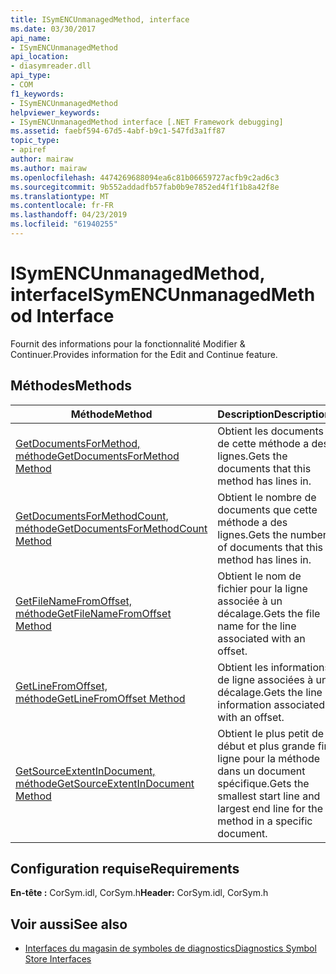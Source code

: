 ```yaml
---
title: ISymENCUnmanagedMethod, interface
ms.date: 03/30/2017
api_name:
- ISymENCUnmanagedMethod
api_location:
- diasymreader.dll
api_type:
- COM
f1_keywords:
- ISymENCUnmanagedMethod
helpviewer_keywords:
- ISymENCUnmanagedMethod interface [.NET Framework debugging]
ms.assetid: faebf594-67d5-4abf-b9c1-547fd3a1ff87
topic_type:
- apiref
author: mairaw
ms.author: mairaw
ms.openlocfilehash: 4474269688094ea6c81b06659727acfb9c2ad6c3
ms.sourcegitcommit: 9b552addadfb57fab0b9e7852ed4f1f1b8a42f8e
ms.translationtype: MT
ms.contentlocale: fr-FR
ms.lasthandoff: 04/23/2019
ms.locfileid: "61940255"
---
```

# <a name="isymencunmanagedmethod-interface"></a><span data-ttu-id="62708-102">ISymENCUnmanagedMethod, interface</span><span class="sxs-lookup"><span data-stu-id="62708-102">ISymENCUnmanagedMethod Interface</span></span>
<span data-ttu-id="62708-103">Fournit des informations pour la fonctionnalité Modifier & Continuer.</span><span class="sxs-lookup"><span data-stu-id="62708-103">Provides information for the Edit and Continue feature.</span></span>  
  
## <a name="methods"></a><span data-ttu-id="62708-104">Méthodes</span><span class="sxs-lookup"><span data-stu-id="62708-104">Methods</span></span>  
  
|<span data-ttu-id="62708-105">Méthode</span><span class="sxs-lookup"><span data-stu-id="62708-105">Method</span></span>|<span data-ttu-id="62708-106">Description</span><span class="sxs-lookup"><span data-stu-id="62708-106">Description</span></span>|  
|------------|-----------------|  
|[<span data-ttu-id="62708-107">GetDocumentsForMethod, méthode</span><span class="sxs-lookup"><span data-stu-id="62708-107">GetDocumentsForMethod Method</span></span>](../../../../docs/framework/unmanaged-api/diagnostics/isymencunmanagedmethod-getdocumentsformethod-method.md)|<span data-ttu-id="62708-108">Obtient les documents de cette méthode a des lignes.</span><span class="sxs-lookup"><span data-stu-id="62708-108">Gets the documents that this method has lines in.</span></span>|  
|[<span data-ttu-id="62708-109">GetDocumentsForMethodCount, méthode</span><span class="sxs-lookup"><span data-stu-id="62708-109">GetDocumentsForMethodCount Method</span></span>](../../../../docs/framework/unmanaged-api/diagnostics/isymencunmanagedmethod-getdocumentsformethodcount-method.md)|<span data-ttu-id="62708-110">Obtient le nombre de documents que cette méthode a des lignes.</span><span class="sxs-lookup"><span data-stu-id="62708-110">Gets the number of documents that this method has lines in.</span></span>|  
|[<span data-ttu-id="62708-111">GetFileNameFromOffset, méthode</span><span class="sxs-lookup"><span data-stu-id="62708-111">GetFileNameFromOffset Method</span></span>](../../../../docs/framework/unmanaged-api/diagnostics/isymencunmanagedmethod-getfilenamefromoffset-method.md)|<span data-ttu-id="62708-112">Obtient le nom de fichier pour la ligne associée à un décalage.</span><span class="sxs-lookup"><span data-stu-id="62708-112">Gets the file name for the line associated with an offset.</span></span>|  
|[<span data-ttu-id="62708-113">GetLineFromOffset, méthode</span><span class="sxs-lookup"><span data-stu-id="62708-113">GetLineFromOffset Method</span></span>](../../../../docs/framework/unmanaged-api/diagnostics/isymencunmanagedmethod-getlinefromoffset-method.md)|<span data-ttu-id="62708-114">Obtient les informations de ligne associées à un décalage.</span><span class="sxs-lookup"><span data-stu-id="62708-114">Gets the line information associated with an offset.</span></span>|  
|[<span data-ttu-id="62708-115">GetSourceExtentInDocument, méthode</span><span class="sxs-lookup"><span data-stu-id="62708-115">GetSourceExtentInDocument Method</span></span>](../../../../docs/framework/unmanaged-api/diagnostics/isymencunmanagedmethod-getsourceextentindocument-method.md)|<span data-ttu-id="62708-116">Obtient le plus petit de début et plus grande fin ligne pour la méthode dans un document spécifique.</span><span class="sxs-lookup"><span data-stu-id="62708-116">Gets the smallest start line and largest end line for the method in a specific document.</span></span>|  
  
## <a name="requirements"></a><span data-ttu-id="62708-117">Configuration requise</span><span class="sxs-lookup"><span data-stu-id="62708-117">Requirements</span></span>  
 <span data-ttu-id="62708-118">**En-tête :** CorSym.idl, CorSym.h</span><span class="sxs-lookup"><span data-stu-id="62708-118">**Header:** CorSym.idl, CorSym.h</span></span>  
  
## <a name="see-also"></a><span data-ttu-id="62708-119">Voir aussi</span><span class="sxs-lookup"><span data-stu-id="62708-119">See also</span></span>

- [<span data-ttu-id="62708-120">Interfaces du magasin de symboles de diagnostics</span><span class="sxs-lookup"><span data-stu-id="62708-120">Diagnostics Symbol Store Interfaces</span></span>](../../../../docs/framework/unmanaged-api/diagnostics/diagnostics-symbol-store-interfaces.md)
